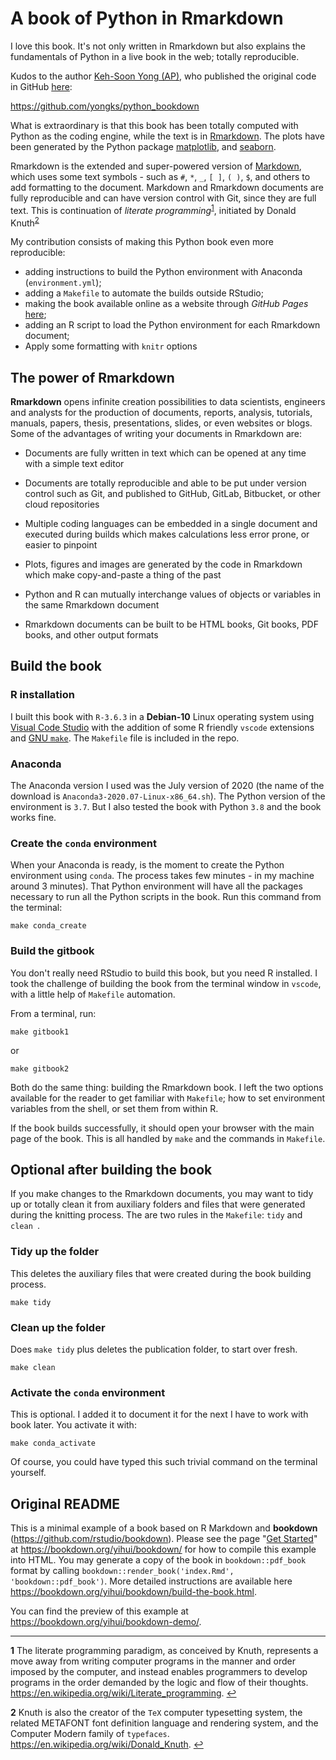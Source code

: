 # A book of Python in Rmarkdown
I love this book. It's not only written in Rmarkdown but also explains the fundamentals of Python in a live book in the web; totally reproducible.

Kudos to the author [Keh-Soon Yong (AP)](https://github.com/yongks), who published the original code in GitHub [here](https://github.com/yongks/python_bookdown): 

https://github.com/yongks/python_bookdown

What is extraordinary is that this book has been totally computed with Python as the coding engine, while the text is in [Rmarkdown](https://rmarkdown.rstudio.com/articles_intro.html). The plots have been generated by the Python package [matplotlib](https://matplotlib.org/), and [seaborn](https://seaborn.pydata.org/introduction.html).

Rmarkdown is the extended and  super-powered version of [Markdown](https://www.markdownguide.org/getting-started/), which uses some text symbols - such  as `#`, `*`, `_`, `[ ]`, `( )`, `$`, and others to add formatting to the document. Markdown and Rmarkdown documents are fully reproducible and can have version control with Git, since they are full text. This is continuation of *literate programming*<sup id="a1">[1](#f1)</sup>, initiated by Donald Knuth<sup id="a2">[2](#f2)</sup>


My contribution consists of making this Python book even more reproducible: 

* adding instructions to build the Python environment with Anaconda (`environment.yml`); 
* adding a `Makefile` to automate the builds outside RStudio; 
* making the book available online as a website through *GitHub Pages* [here](https://f0nzie.github.io/yongks-python-rmarkdown-book/); 
* adding an R script to load the Python environment for each Rmarkdown document;
* Apply some formatting with `knitr` options


## The power of Rmarkdown
**Rmarkdown** opens infinite creation possibilities to data scientists, engineers and analysts for the production of documents, reports, analysis, tutorials, manuals, papers, thesis, presentations, slides, or even websites or blogs. Some of the advantages of writing your documents in Rmarkdown are:

- Documents are fully written in text which can be opened at any time with a simple text editor

- Documents are totally reproducible and able to be put under version control such as Git, and published to GitHub, GitLab, Bitbucket, or other cloud repositories

- Multiple coding languages can be embedded in a single document and executed during builds which makes calculations less error prone, or easier to pinpoint

- Plots, figures and images are generated by the code in Rmarkdown which make copy-and-paste a thing of the past

- Python and R can mutually interchange values of objects or variables in the same Rmarkdown document

- Rmarkdown documents can be built to be HTML books, Git books, PDF books, and other output formats


## Build the book
### R installation
I built this book with `R-3.6.3` in a **Debian-10** Linux operating system using [Visual Code Studio]() with the addition of some R friendly `vscode` extensions and [GNU `make`](https://www.gnu.org/software/make/). The `Makefile` file is included in the repo.

### Anaconda
The Anaconda version I used was the July version of 2020 (the name of the download is `Anaconda3-2020.07-Linux-x86_64.sh`). The Python version of the environment is `3.7`. But I also tested the book with Python `3.8` and the book works fine.

### Create the `conda` environment
When your Anaconda is ready, is the moment to create the Python environment using `conda`. The process takes few minutes - in my machine around 3 minutes). That Python environment will have all the packages necessary to run all the Python scripts in the book. Run this command from the terminal:

```
make conda_create
```

### Build the gitbook
You don't really need RStudio to build this book, but you need R installed. I took the challenge of building the book from the terminal window in `vscode`, with a little help of `Makefile` automation.

From a terminal, run:

    make gitbook1

or 

    make gitbook2


Both do the same thing: building the Rmarkdown book. I left the two options available for the reader to get familiar with `Makefile`; how to set environment variables from the shell, or set them from within R.

If the book builds successfully, it should open your browser with the main page of the book. This is all handled by `make` and the commands in `Makefile`.


## Optional after building the book
If you make changes to the Rmarkdown documents, you may want to tidy up or totally clean it from auxiliary folders and files that were generated during the knitting process. The are two rules in the `Makefile`: `tidy` and `clean `.

### Tidy up the folder
This deletes the auxiliary files that were created during the book building process.

    make tidy

### Clean up the folder
Does `make tidy` plus deletes the publication folder, to start over fresh.

    make clean


### Activate the `conda` environment
This is optional. I added it to document it for the next I have to work with book later. You activate it with:

```
make conda_activate
```

Of course, you could have typed this such trivial command on the terminal yourself.


## Original README
This is a minimal example of a book based on R Markdown and **bookdown** (https://github.com/rstudio/bookdown). Please see the page "[Get Started](https://bookdown.org/yihui/bookdown/get-started.html)" at https://bookdown.org/yihui/bookdown/ for how to compile this example into HTML. You may generate a copy of the book in `bookdown::pdf_book` format by calling `bookdown::render_book('index.Rmd', 'bookdown::pdf_book')`. More detailed instructions are available here https://bookdown.org/yihui/bookdown/build-the-book.html.

You can find the preview of this example at https://bookdown.org/yihui/bookdown-demo/.

----

<b id="f1">1</b> The literate programming paradigm, as conceived by Knuth, represents a move away from writing computer programs in the manner and order imposed by the computer, and instead enables programmers to develop programs in the order demanded by the logic and flow of their thoughts. https://en.wikipedia.org/wiki/Literate_programming. [↩](#a1)


<b id="f2">2</b> Knuth is also the creator of the `TeX` computer typesetting system, the related METAFONT font definition language and rendering system, and the Computer Modern family of `typefaces`. https://en.wikipedia.org/wiki/Donald_Knuth. [↩](#a2)


